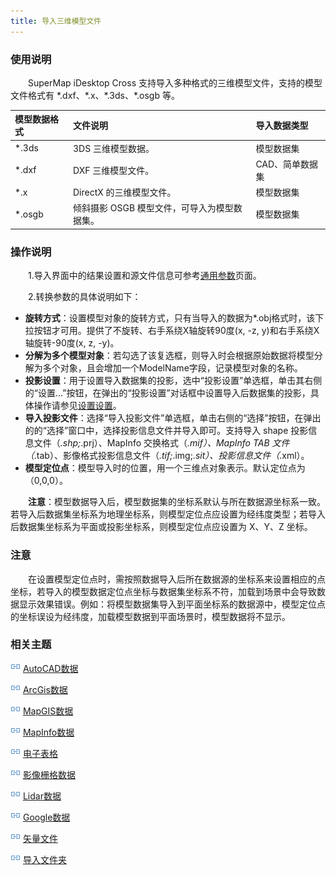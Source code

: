 ```yaml
---
title: 导入三维模型文件
---
```


### 使用说明

　　SuperMap iDesktop Cross 支持导入多种格式的三维模型文件，支持的模型文件格式有 \*.dxf、\*.x、\*.3ds、\*.osgb 等。

 模型数据格式           | 文件说明             |  导入数据类型          
 :-------------- | :--------------- | :---------------
 \*.3ds | 3DS 三维模型数据。 | 模型数据集  
 \*.dxf | DXF 三维模型文件。 | CAD、简单数据集 
 \*.x | DirectX 的三维模型文件。 | 模型数据集  
 \*.osgb | 倾斜摄影 OSGB 模型文件，可导入为模型数据集。 | 模型数据集 

### 操作说明

　　1.导入界面中的结果设置和源文件信息可参考[通用参数](GeneraParameters.html)页面。

　　2.转换参数的具体说明如下：

 - **旋转方式**：设置模型对象的旋转方式，只有当导入的数据为\*.obj格式时，该下拉按钮才可用。提供了不旋转、右手系绕X轴旋转90度(x, -z, y)和右手系绕X轴旋转-90度(x, z, -y)。  
 - **分解为多个模型对象**：若勾选了该复选框，则导入时会根据原始数据将模型分解为多个对象，且会增加一个ModelName字段，记录模型对象的名称。 
 - **投影设置**：用于设置导入数据集的投影，选中“投影设置”单选框，单击其右侧的“设置...”按钮，在弹出的“投影设置”对话框中设置导入后数据集的投影，具体操作请参见[设置设置](docs/DataProcess/Projection/SetPrjCoordSys.html)。 
 - **导入投影文件**：选择“导入投影文件”单选框，单击右侧的“选择”按钮，在弹出的的“选择”窗口中，选择投影信息文件并导入即可。支持导入 shape 投影信息文件（*.shp;*.prj）、MapInfo 交换格式（*.mif）、MapInfo TAB 文件（*.tab）、影像格式投影信息文件（*.tif;*.img;*.sit）、投影信息文件（*.xml）。 
 - **模型定位点**：模型导入时的位置，用一个三维点对象表示。默认定位点为（0,0,0）。 

　　**注意**：模型数据导入后，模型数据集的坐标系默认与所在数据源坐标系一致。若导入后数据集坐标系为地理坐标系，则模型定位点应设置为经纬度类型；若导入后数据集坐标系为平面或投影坐标系，则模型定位点应设置为 X、Y、Z 坐标。

### 注意

　　在设置模型定位点时，需按照数据导入后所在数据源的坐标系来设置相应的点坐标，若导入的模型数据定位点坐标与数据集坐标系不符，加载到场景中会导致数据显示效果错误。例如：将模型数据集导入到平面坐标系的数据源中，模型定位点的坐标误设为经纬度，加载模型数据到平面场景时，模型数据将不显示。 

### 相关主题

![](img/smalltitle.png) [AutoCAD数据](ImportAutoCAD.html)

![](img/smalltitle.png) [ArcGis数据](ImportArcGIS.html)

![](img/smalltitle.png) [MapGIS数据](ImportMapGIS.html)

![](img/smalltitle.png) [MapInfo数据](ImportMapInfo.html)

![](img/smalltitle.png) [电子表格](ImportTable.html)

![](img/smalltitle.png) [影像栅格数据](ImportIMG.html)

![](img/smalltitle.png) [Lidar数据](ImportLidar.html)

![](img/smalltitle.png) [Google数据](ImportKML.html)

![](img/smalltitle.png) [矢量文件](ImportVectorFiles.html)

![](img/smalltitle.png) [导入文件夹](ImportFolder.html)




